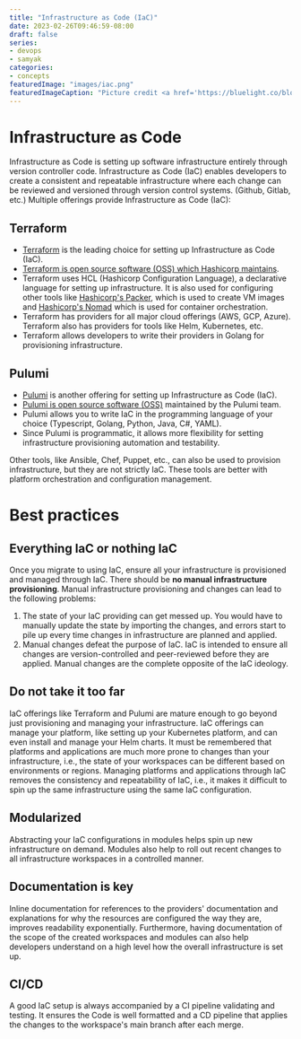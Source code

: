 ```yaml
---
title: "Infrastructure as Code (IaC)"
date: 2023-02-26T09:46:59-08:00
draft: false
series:
- devops
- samyak
categories:
- concepts
featuredImage: "images/iac.png"
featuredImageCaption: "Picture credit <a href='https://bluelight.co/blog/best-infrastructure-as-code-tools'>Bluelight</a>"
---
```


# Infrastructure as Code

Infrastructure as Code is setting up software infrastructure entirely through version controller code. Infrastructure as Code (IaC) enables developers to create a consistent and repeatable infrastructure where each change can be reviewed and versioned through version control systems. (Github, Gitlab, etc.)
Multiple offerings provide Infrastructure as Code (IaC):

## Terraform
- [Terraform](https://www.terraform.io) is the leading choice for setting up Infrastructure as Code (IaC).
- [Terraform is open source software (OSS) which Hashicorp maintains](https://github.com/hashicorp/terraform).
- Terraform uses HCL (Hashicorp Configuration Language), a declarative language for setting up infrastructure. It is also used for configuring other tools like [Hashicorp's Packer](https://developer.hashicorp.com/packer/docs/templates/hcl_templates), which is used to create VM images and [Hashicorp's Nomad](https://developer.hashicorp.com/nomad/docs/configuration) which is used for container orchestration.
- Terraform has providers for all major cloud offerings (AWS, GCP, Azure). Terraform also has providers for tools like Helm, Kubernetes, etc.
- Terraform allows developers to write their providers in Golang for provisioning infrastructure.

## Pulumi
- [Pulumi](https://www.pulumi.com) is another offering for setting up Infrastructure as Code (IaC).
- [Pulumi is open source software (OSS)](https://github.com/pulumi/pulumi) maintained by the Pulumi team.
- Pulumi allows you to write IaC in the programming language of your choice (Typescript, Golang, Python, Java, C#, YAML).
- Since Pulumi is programmatic, it allows more flexibility for setting infrastructure provisioning automation and testability.

Other tools, like Ansible, Chef, Puppet, etc., can also be used to provision infrastructure, but they are not strictly IaC. These tools are better with platform orchestration and configuration management.

# Best practices

## Everything IaC or nothing IaC
Once you migrate to using IaC, ensure all your infrastructure is provisioned and managed through IaC. There should be **no manual infrastructure provisioning**. Manual infrastructure provisioning and changes can lead to the following problems:
1. The state of your IaC providing can get messed up. You would have to manually update the state by importing the changes, and errors start to pile up every time changes in infrastructure are planned and applied.
2. Manual changes defeat the purpose of IaC. IaC is intended to ensure all changes are version-controlled and peer-reviewed before they are applied. Manual changes are the complete opposite of the IaC ideology.

## Do not take it too far
IaC offerings like Terraform and Pulumi are mature enough to go beyond just provisioning and managing your infrastructure. IaC offerings can manage your platform, like setting up your Kubernetes platform, and can even install and manage your Helm charts. It must be remembered that platforms and applications are much more prone to changes than your infrastructure, i.e., the state of your workspaces can be different based on environments or regions.
Managing platforms and applications through IaC removes the consistency and repeatability of IaC, i.e., it makes it difficult to spin up the same infrastructure using the same IaC configuration.

## Modularized
Abstracting your IaC configurations in modules helps spin up new infrastructure on demand. Modules also help to roll out recent changes to all infrastructure workspaces in a controlled manner.

## Documentation is key
Inline documentation for references to the providers' documentation and explanations for why the resources are configured the way they are, improves readability exponentially. Furthermore, having documentation of the scope of the created workspaces and modules can also help developers understand on a high level how the overall infrastructure is set up.

## CI/CD
A good IaC setup is always accompanied by a CI pipeline validating and testing. It ensures the Code is well formatted and a CD pipeline that applies the changes to the workspace's main branch after each merge.  
